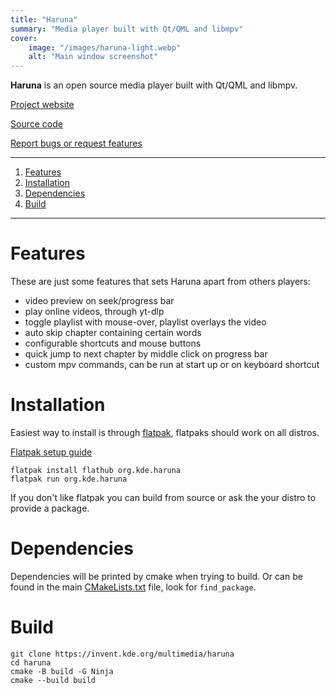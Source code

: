 ```yaml
---
title: "Haruna"
summary: "Media player built with Qt/QML and libmpv"
cover:
    image: "/images/haruna-light.webp"
    alt: "Main window screenshot"
---
```


**Haruna** is an open source media player built with Qt/QML and libmpv.

[Project website](https://haruna.kde.org)

[Source code](https://invent.kde.org/multimedia/haruna)

[Report bugs or request features](https://bugs.kde.org/enter_bug.cgi?product=Haruna)

----

1. [Features](#features)
1. [Installation](#installation)
1. [Dependencies](#dependencies)
1. [Build](#_build)

----
# Features

These are just some features that sets Haruna apart from others players:
- video preview on seek/progress bar
- play online videos, through yt-dlp
- toggle playlist with mouse-over, playlist overlays the video
- auto skip chapter containing certain words
- configurable shortcuts and mouse buttons
- quick jump to next chapter by middle click on progress bar
- custom mpv commands, can be run at start up or on keyboard shortcut

# Installation
Easiest way to install is through [flatpak](https://flathub.org/apps/details/org.kde.haruna), flatpaks should work on all distros.

[Flatpak setup guide](https://flatpak.org/setup/)
```
flatpak install flathub org.kde.haruna
flatpak run org.kde.haruna
```

If you don't like flatpak you can build from source or ask the your distro to provide a package.

# Dependencies
Dependencies will be printed by cmake when trying to build. Or can be found in the main [CMakeLists.txt](https://invent.kde.org/multimedia/haruna/-/blob/master/CMakeLists.txt) file, look for `find_package`.

# Build
```
git clone https://invent.kde.org/multimedia/haruna
cd haruna
cmake -B build -G Ninja
cmake --build build
```
